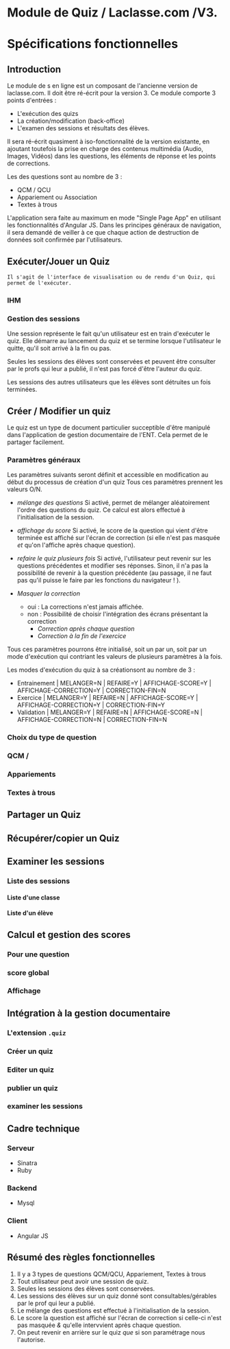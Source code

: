 # Module de Quiz / Laclasse.com /V3.
# Spécifications fonctionnelles

## Introduction
Le module de s en ligne est un composant de l'ancienne version de laclasse.com. Il doit être ré-écrit pour la version 3.
Ce module comporte 3 points d'entrées : 

- L'exécution des quizs
- La création/modification (back-office)
- L'examen des sessions et résultats des élèves.

Il sera ré-écrit quasiment à iso-fonctionnalité de la version existante, en ajoutant toutefois la prise en charge des contenus multimédia (Audio, Images, Vidéos) dans les questions, les éléments de réponse et les points de corrections.

Les des questions sont au nombre de 3 : 

- QCM / QCU
- Appariement ou Association
- Textes à trous

L'application sera faite au maximum en mode "Single Page App" en utilisant les fonctionnalités d'Angular JS.
Dans les principes généraux de navigation, il sera demandé de veiller à ce que chaque action de destruction de données soit confirmée par l'utilisateurs.

## Exécuter/Jouer un Quiz
	Il s'agit de l'interface de visualisation ou de rendu d'un Quiz, qui permet de l'exécuter.

### IHM
	
### Gestion des sessions
Une session représente le fait qu'un utilisateur est en train d'exécuter le quiz. Elle démarre au lancement du quiz et se termine lorsque l'utilisateur le quitte, qu'il soit arrivé à la fin ou pas.

Seules les sessions des élèves sont conservées et peuvent être consulter par le profs qui leur a publié, il n'est pas forcé d'être l'auteur du quiz.

Les sessions des autres utilisateurs que les élèves sont détruites un fois terminées.

## Créer / Modifier un quiz
Le quiz est un type de document particulier succeptible d'être manipulé dans l'application de gestion documentaire de l'ENT.
Cela permet de le partager facilement.

### Paramètres généraux
Les paramètres suivants seront définit et accessible en modification au début du processus de création d'un quiz
Tous ces paramètres prennent les valeurs O/N.

- _mélange des questions_
Si activé, permet de mélanger aléatoirement l'ordre des questions du quiz. Ce calcul est alors effectué à l'initialisation de la session.

- _affichage du score_
Si activé, le score de la question qui vient d'être terminée est affiché sur l'écran de correction (si elle n'est pas masquée *et* qu'on l'affiche après chaque question).

- _refaire le quiz plusieurs fois_
Si activé, l'utilisateur peut revenir sur les questions précédentes et modifier ses réponses.
Sinon, il n'a pas la possibilité de revenir à la question précédente (au passage, il ne faut pas qu'il puisse le faire par les fonctions du navigateur ! ).

- _Masquer la correction_
	- oui : La corrections n'est jamais affichée.
	- non : Possibilité de choisir l'intégration des écrans présentant la correction
		- _Correction après chaque question_
		- _Correction à la fin de l'exercice_

Tous ces paramètres pourrons être initialisé, soit un par un, soit par un mode d'exécution qui contriant les valeurs de plusieurs paramètres à la fois.

Les modes d'exécution du quiz à sa créationsont au nombre de 3 :

- Entrainement	| MELANGER=N | REFAIRE=Y | AFFICHAGE-SCORE=Y | AFFICHAGE-CORRECTION=Y | CORRECTION-FIN=N
- Exercice	| MELANGER=Y | REFAIRE=N | AFFICHAGE-SCORE=Y | AFFICHAGE-CORRECTION=Y | CORRECTION-FIN=Y
- Validation	| MELANGER=Y | REFAIRE=N | AFFICHAGE-SCORE=N | AFFICHAGE-CORRECTION=N | CORRECTION-FIN=N

### Choix du type de question

### QCM / 

### Appariements

### Textes à trous


## Partager un Quiz


## Récupérer/copier un Quiz



## Examiner les sessions

### Liste des sessions

#### Liste d'une classe

#### Liste d'un élève

## Calcul et gestion des scores

### Pour une question

### score global

### Affichage



## Intégration à la gestion documentaire

### L'extension `.quiz`

### Créer un quiz

### Editer un quiz

### publier un quiz

### examiner les sessions


## Cadre technique

### Serveur

  - Sinatra
  - Ruby

### Backend

  - Mysql

### Client

  - Angular JS

## Résumé des règles fonctionnelles

1. Il y a 3 types de questions QCM/QCU, Appariement, Textes à trous
2. Tout utilisateur peut avoir une session de quiz.
3. Seules les sessions des élèves sont conservées.
4. Les sessions des élèves sur un quiz donné sont consultables/gérables par le prof qui leur a publié.
5. Le mélange des questions est effectué à l'initialisation de la session.
6. Le score la question est affiché sur l'écran de correction si celle-ci n'est pas masquée *&* qu'elle intervvient après chaque question.
7. On peut revenir en arrière sur le quiz *que* si son paramétrage nous l'autorise.
